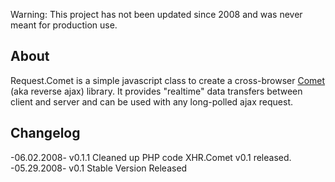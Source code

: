 Warning: This project has not been updated since 2008 and was never meant for production use.

## About
Request.Comet is a simple javascript class to create a cross-browser [Comet](https://en.wikipedia.org/wiki/Comet_(programming)) (aka reverse ajax) library. It provides "realtime" data transfers between client and server and can be used with any long-polled ajax request.

## Changelog
-06.02.2008-
v0.1.1 Cleaned up PHP code
XHR.Comet v0.1 released.
-05.29.2008- v0.1 Stable Version Released

